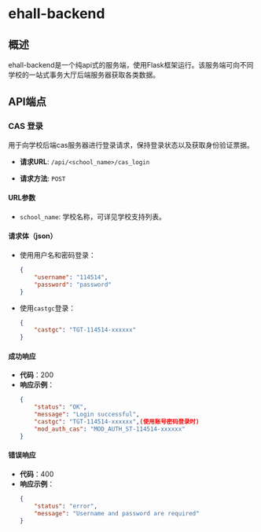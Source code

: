 # ehall-backend

## 概述
ehall-backend是一个纯api式的服务端，使用Flask框架运行。该服务端可向不同学校的一站式事务大厅后端服务器获取各类数据。

## API端点

### CAS 登录

用于向学校后端cas服务器进行登录请求，保持登录状态以及获取身份验证票据。

- **请求URL**:
  `/api/<school_name>/cas_login`

- **请求方法**:
  `POST`

#### URL参数

- `school_name`: 学校名称，可详见学校支持列表。

#### 请求体（json）

- 使用用户名和密码登录：
  ```json
  {
      "username": "114514",
      "password": "password"
  }
  ```

- 使用`castgc`登录：
  ```json
  {
      "castgc": "TGT-114514-xxxxxx"
  }
  ```

#### 成功响应

- **代码**：200
- **响应示例**：
  ```json
  {
      "status": "OK",
      "message": "Login successful",
      "castgc": "TGT-114514-xxxxxx",(使用账号密码登录时)
      "mod_auth_cas": "MOD_AUTH_ST-114514-xxxxxx"
  }
  ```

#### 错误响应

- **代码**：400
- **响应示例**：
  ```json
  {
      "status": "error",
      "message": "Username and password are required"
  }
  ```
